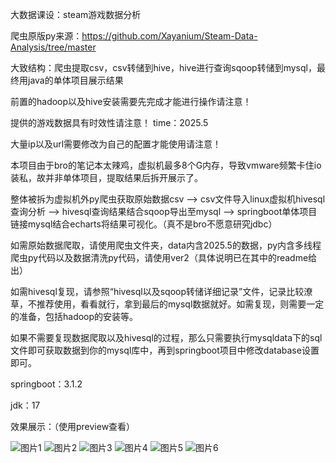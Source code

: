 大数据课设：steam游戏数据分析

爬虫原版py来源：https://github.com/Xayanium/Steam-Data-Analysis/tree/master

大致结构：爬虫提取csv，csv转储到hive，hive进行查询sqoop转储到mysql，最终用java的单体项目展示结果

前置的hadoop以及hive安装需要先完成才能进行操作请注意！

提供的游戏数据具有时效性请注意！ time：2025.5

大量ip以及url需要修改为自己的配置才能使用请注意！

本项目由于bro的笔记本太辣鸡，虚拟机最多8个G内存，导致vmware频繁卡住io装私，故并非单体项目，提取结果后拆开展示了。

整体被拆为虚拟机外py爬虫获取原始数据csv --> csv文件导入linux虚拟机hivesql查询分析 --> hivesql查询结果结合sqoop导出至mysql --> springboot单体项目链接mysql结合echarts将结果可视化。（真不是bro不愿意研究jdbc）

如需原始数据爬取，请使用爬虫文件夹，data内含2025.5的数据，py内含多线程爬虫py代码以及数据清洗py代码，请使用ver2（具体说明已在其中的readme给出）

如需hivesql复现，请参照“hivesql以及sqoop转储详细记录”文件，记录比较潦草，不推荐使用，看看就行，拿到最后的mysql数据就好。如需复现，则需要一定的准备，包括hadoop的安装等。

如果不需要复现数据爬取以及hivesql的过程，那么只需要执行mysqldata下的sql文件即可获取数据到你的mysql库中，再到springboot项目中修改database设置即可。

springboot：3.1.2 

jdk：17

效果展示：（使用preview查看）

![图片1](https://github.com/user-attachments/assets/a9264726-ae25-4352-a0c6-e093dc29b54b)
![图片2](https://github.com/user-attachments/assets/913b115d-01b5-465a-9ff3-ad885f241c6f)
![图片3](https://github.com/user-attachments/assets/e45bdb3b-f06e-4d65-91c0-27e90b3ada9a)
![图片4](https://github.com/user-attachments/assets/c6c94ac0-db9c-4e6b-a72f-40b12005bfa5)
![图片5](https://github.com/user-attachments/assets/aedd93a4-c57f-4835-999f-ea1202f48313)
![图片6](https://github.com/user-attachments/assets/8adbdc1f-26a9-416e-a666-9525c537b8ee)
